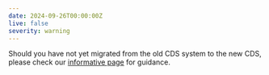 ```yaml
---
date: 2024-09-26T00:00:00Z
live: false
severity: warning
---
```


Should you have not yet migrated from the old CDS system to the new CDS, please check our [informative page](https://confluence.ecmwf.int/x/uINmFw) for guidance.
